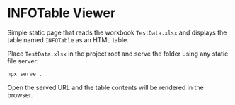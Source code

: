 # INFOTable Viewer

Simple static page that reads the workbook `TestData.xlsx` and displays the table named `INFOTable` as an HTML table.

Place `TestData.xlsx` in the project root and serve the folder using any static file server:

```bash
npx serve .
```

Open the served URL and the table contents will be rendered in the browser.
